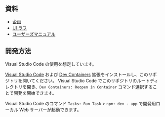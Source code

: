 ## 資料

- [企画](https://koharakazuya.github.io/slides/20221123-glossary-web/glossary-web.html)
- [UI ラフ](https://github.com/KoharaKazuya/glossary-web/issues/2)
- [ユーザーズマニュアル](https://docs.google.com/presentation/d/1pTaWe1_XxIWpR-QKoW69XFDmmyUtFtS1YwgrE9wWGmk/edit?usp=sharing)

## 開発方法

Visual Studio Code の使用を想定しています。

[Visual Studio Code](https://code.visualstudio.com/) および [Dev Containers](https://marketplace.visualstudio.com/items?itemName=ms-vscode-remote.remote-containers) 拡張をインストールし、このリポジトリを開いてください。
Visual Studio Code でこのリポジトリのルートディレクトリを開き、`Dev Containers: Reopen in Container` コマンド選択することで開発を開始できます。

Visual Studio Code のコマンド `Tasks: Run Task` > `npm: dev - app` で開発用ローカル Web サーバーが起動できます。
